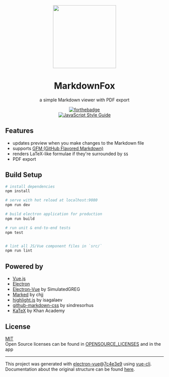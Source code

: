 <div align='center'>
  <img width=200px src='http://files.l3r.de/markdownfox/logo.png'><br>
  <h1>MarkdownFox</h1>
</div>

<p align="center">  
a simple Markdown viewer with PDF export
</div>

<div align="center">
  
  [![forthebadge](http://forthebadge.com/images/badges/built-with-love.svg)](http://forthebadge.com)  
  [![JavaScript Style Guide](https://cdn.rawgit.com/standard/standard/master/badge.svg)](https://github.com/standard/standard)

</div>

## Features

- updates preview when you make changes to the Markdown file
- supports [GFM (GitHub Flavored Markdown)](https://github.github.com/gfm/)
- renders LaTeX-like formulae if they're surrounded by `$$`
- PDF export

## Build Setup

``` bash
# install dependencies
npm install

# serve with hot reload at localhost:9080
npm run dev

# build electron application for production
npm run build

# run unit & end-to-end tests
npm test


# lint all JS/Vue component files in `src/`
npm run lint

```

## Powered by

- [Vue.js](https://vuejs.org/)
- [Electron](https://electron.atom.io/)
- [Electron-Vue](https://github.com/SimulatedGREG/electron-vue) by SimulatedGREG
- [Marked](https://github.com/chjj/marked) by chjj
- [highlight.js](https://github.com/isagalaev/highlight.js) by isagalaev
- [github-markdown-css](https://github.com/sindresorhus/github-markdown-css) by sindresorhus
- [KaTeX](https://github.com/Khan/KaTeX) by Khan Academy


## License

[MIT](LICENSE)  
Open Source licenses can be found in [OPENSOURCE_LICENSES](OPENSOURCE_LICENSES) and in the app

---

This project was generated with [electron-vue](https://github.com/SimulatedGREG/electron-vue)@[7c4e3e9](https://github.com/SimulatedGREG/electron-vue/tree/7c4e3e90a772bd4c27d2dd4790f61f09bae0fcef) using [vue-cli](https://github.com/vuejs/vue-cli). Documentation about the original structure can be found [here](https://simulatedgreg.gitbooks.io/electron-vue/content/index.html).

